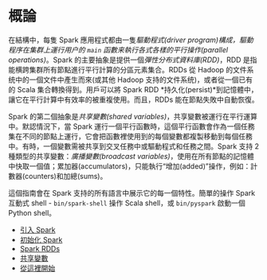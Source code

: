# 概論
在結構中，每隻 Spark 應用程式都由一隻*驅動程式(driver program)*構成，驅動程序在集群上運行用户的 `main` 函數来執行各式各樣的*平行操作(parallel operations)*。Spark 的主要抽象是提供一個*彈性分布式資料庫(RDD)*，RDD 是指能横跨集群所有節點進行平行計算的分區元素集合。RDDs 從 Hadoop 的文件系统中的一個文件中產生而來(或其他 Hadoop 支持的文件系统)，或者從一個已有的 Scala 集合轉換得到。用戶可以將 Spark RDD *持久化(persist)*到記憶體中，讓它在平行計算中有效率的被重複使用。而且，RDDs 能在節點失敗中自動恢復。

Spark 的第二個抽象是*共享變數(shared variables)*，共享變數被運行在平行運算中。默認情況下，當 Spark 運行一個平行函數時，這個平行函數會作為一個任務集在不同的節點上運行，它會把函數裡使用到的每個變數都複製移動到每個任務中。有時，一個變數需被共享到交叉任務中或驅動程式和任務之間。Spark 支持 2 種類型的共享變數：*廣播變數(broadcast variables)*，使用在所有節點的記憶體中快取一個值；累加器(accumulators)，只能執行“增加(added)”操作，例如：計數器(counters)和加總(sums)。

這個指南會在 Spark 支持的所有語言中展示它的每一個特性。簡單的操作 Spark 互動式 shell - `bin/spark-shell` 操作 Scala shell，或 `bin/pyspark` 啟動一個 Python shell。

* [引入 Spark](linking-with-spark.md)
* [初始化 Spark](initializing-spark.md)
* [Spark RDDs](rdds/README.md)
* [共享變數](shared-variables.md)
* [從這裡開始](from-here.md)
